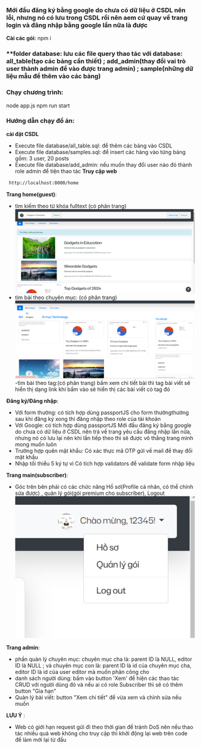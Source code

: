 ### **Mới đầu đăng ký bằng google do chưa có dữ liệu ở CSDL nên lỗi, nhưng nó có lưu trong CSDL rồi nên aem cứ quay về trang login và đăng nhập bằng google lần nữa là được**
**Cài các gói:**
npm i
### **folder database: lưu các file query thao tác với database: all_table(tạo các bảng cần thiết) ; add_admin(thay đổi vai trò user thành admin để vào được trang admin) ; sample(những dữ liệu mẫu để thêm vào các bảng)

### Chạy chương trình:
node app.js
npm run start
### Hướng dẫn chạy đồ án:
**cài đặt CSDL**
- Execute file database/all_table.sql: để thêm các bảng vào CSDL
- Execute file database/samples.sql: để insert các hàng vào từng bảng gồm: 3 user, 20 posts
- Execute file database/add_admin: nếu muốn thay đổi user nào đó thành role admin để tiện thao tác
**Truy cập web**
```sh
 http://localhost:8000/home
```
**Trang home(guest)**:
- tìm kiếm theo từ khóa fulltext (có phân trang)
<img width="500" alt="Screenshot" src="./imgREADME/guest1.png"><br>
- tìm bài theo chuyên mục: (có phân trang)
<img width="500" alt="Screenshot" src="./imgREADME/guest2.png"><br>
-tìm bài theo tag:(có phân trang) bấm xem chi tiết bài thì tag bài viết sẽ hiển thị dạng link khi bấm vào sẽ hiển thị các bài viết có tag đó

**Đăng ký/Đăng nhập**:
- Với form thường:
 có tích hợp dùng passportJS cho form thườngthường
 sau khi đăng ký xong thì đăng nhập theo role của tài khoản
- Với Google:
 có tích hợp dùng passportJS
 Mới đầu đăng ký bằng google do chưa có dữ liệu ở CSDL nên trả về trang yêu cầu đăng nhập lần nữa, nhưng nó có lưu lại nên khi lần tiếp theo thì sẽ được vô thẳng trang mình mong muốn luôn 
- Trường hợp quên mật khẩu:
 Có xác thực mã OTP gửi về mail để thay đổi mật khẩu
- Nhập tối thiểu 5 ký tự vì Có tích hợp validators để validate form nhập liệu

**Trang main(subscriber)**:
- Góc trên bên phải có các chức năng Hồ sơ(Profile cá nhân, có thể chỉnh sửa được) , quản lý gói(gói premium cho subscriber), Logout
<img width="500" alt="Screenshot" src="./imgREADME/main1.png"><br>

**Trang admin**:
- phần quản lý chuyên mục: chuyên mục cha là: parent ID là NULL, editor ID là NULL ; và chuyên mục con là: parent ID là id của chuyên mục cha, editor ID là id của user editor mà muốn phân công cho
- danh sách người dùng: bấm vào button 'Xem' để hiện các thao tác CRUD với người dùng đó và nếu ai có role Subscriber thì sẽ có thêm button "Gia hạn"
- Quản lý bài viết: button "Xem chi tiết" để vừa xem và chỉnh sửa nếu muốn

**LƯU Ý** :
- Web có giới hạn request gửi đi theo thời gian để tránh DoS nên nếu thao tác nhiều quá web không cho truy cập thì khởi động lại web trên code để làm mới lại từ đầu
